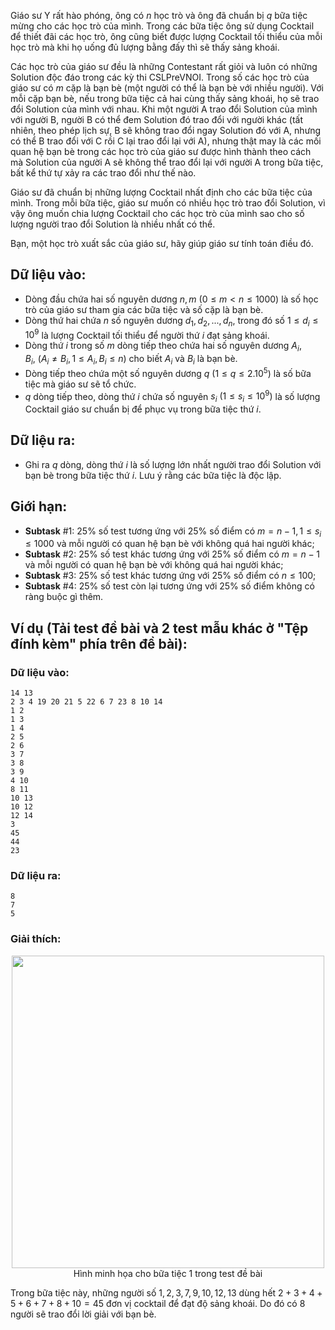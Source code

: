 Giáo sư Y rất hào phóng, ông có $n$ học trò và ông đã chuẩn bị $q$ bữa tiệc mừng cho các học trò của mình. Trong các bữa tiệc ông sử dụng Cocktail để thiết đãi các học trò, ông cũng biết được lượng Cocktail tối thiểu của mỗi học trò mà khi họ uống đủ lượng bằng đấy thì sẽ thấy sảng khoái.

Các học trò của giáo sư đều là những Contestant rất giỏi và luôn có những Solution độc đáo trong các kỳ thi CSLPreVNOI. Trong số các học trò của giáo sư có $m$ cặp là bạn bè (một người có thể là bạn bè với nhiều người). Với mỗi cặp bạn bè, nếu trong bữa tiệc cả hai cùng thấy sảng khoái, họ sẽ trao đổi Solution của mình với nhau. Khi một người A trao đổi Solution của mình với người B, người B có thể đem Solution đó trao đổi với người khác (tất nhiên, theo phép lịch sự, B sẽ không trao đổi ngay Solution đó với A,  nhưng có thể B trao đổi với C rồi C lại trao đổi lại với A), nhưng thật may là các mối quan hệ bạn bè trong các học trò của giáo sư được hình thành theo cách mà Solution của người A sẽ không thể trao đổi lại với người A trong bữa tiệc, bất kể thứ tự xảy ra các trao đổi như thế nào.

Giáo sư đã chuẩn bị những lượng Cocktail nhất định cho các bữa tiệc của mình. Trong mỗi bữa tiệc, giáo sư muốn có nhiều học trò trao đổi Solution, vì vậy ông muốn chia lượng Cocktail cho các học trò của mình sao cho số lượng người trao đổi Solution là nhiều nhất có thể.

Bạn, một học trò xuất sắc của giáo sư, hãy giúp giáo sư tính toán điều đó.

## Dữ liệu vào:
- Dòng đầu chứa hai số nguyên dương $n, m\ (0 ≤ m < n ≤ 1000)$ là số học trò của giáo sư tham gia các bữa tiệc và số cặp là bạn bè.
- Dòng thứ hai chứa $n$ số nguyên dương $d_1, d_2, ..., d_n$, trong đó số $1 ≤ d_i ≤ 10^9$ là lượng Cocktail tối thiểu để người thứ $i$ đạt sảng khoái.
- Dòng thứ $i$ trong số $m$ dòng tiếp theo chứa hai số nguyên dương $A_i, B_i,\ (A_i ≠ B_i, 1\le A_i, B_i \le n)$ cho biết $A_i$ và $B_i$ là bạn bè.
- Dòng tiếp theo chứa một số nguyên dương $q\ (1 ≤ q ≤ 2.10^5)$ là số bữa tiệc mà giáo sư sẽ tổ chức.
- $q$ dòng tiếp theo, dòng thứ $i$ chứa số nguyên $s_i\ (1 ≤ s_i ≤ 10^9)$ là số lượng Cocktail giáo sư chuẩn bị để phục vụ trong bữa tiệc thứ $i$.

## Dữ liệu ra:
- Ghi ra $q$ dòng, dòng thứ $i$ là số lượng lớn nhất người trao đổi Solution với bạn bè trong bữa tiệc thứ $i$. Lưu ý rằng các bữa tiệc là độc lập.

## Giới hạn:
- **Subtask** $\#1$: $25\%$ số test tương ứng với $25\%$ số điểm có $m = n − 1, 1 ≤ s_i ≤ 1000$ và mỗi người có quan hệ bạn bè với không quá hai người khác;
- **Subtask** $\#2$: $25\%$ số test khác tương ứng với $25\%$ số điểm có
$m = n − 1$ và mỗi người có quan hệ bạn bè với không quá hai người khác;
- **Subtask** $\#3$: $25\%$ số test khác tương ứng với $25\%$ số điểm có $n \le 100$;
- **Subtask** $\#4$: $25\%$ số test còn lại tương ứng với $25\%$ số điểm không có ràng buộc gì thêm.

## Ví dụ (Tải test đề bài và 2 test mẫu khác ở "Tệp đính kèm" phía trên đề bài):
### Dữ liệu vào:
```
14 13
2 3 4 19 20 21 5 22 6 7 23 8 10 14
1 2
1 3
1 4
2 5
2 6
3 7
3 8
3 9
4 10
8 11
10 13
10 12
12 14
3
45
44
23
```

### Dữ liệu ra:
```
8
7
5
```

### Giải thích:
<center><img src="/images/problems/1502/PARTY.svg" width=500></center>
<center>Hình minh họa cho bữa tiệc 1 trong test đề bài</center>

Trong bữa tiệc này, những người số $1, 2, 3, 7, 9, 10, 12, 13$ dùng hết $2+3+4+5+6+7+8+10=45$ đơn vị cocktail để đạt độ sảng khoái. Do đó có $8$ người sẽ trao đổi lời giải với bạn bè.